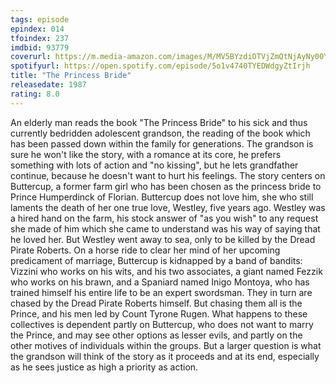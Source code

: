 ```yaml
---
tags: episode
epindex: 014
tfoindex: 237
imdbid: 93779
coverurl: https://m.media-amazon.com/images/M/MV5BYzdiOTVjZmQtNjAyNy00YjA2LTk5ZTAtNmJkMGQ5N2RmNjUxXkEyXkFqcGdeQXVyMjUzOTY1NTc@._V1_SY300_CR1,0,202,300_.jpg
spotifyurl: https://open.spotify.com/episode/5o1v4740TYEDWdgyZtIrjh
title: "The Princess Bride"
releasedate: 1987
rating: 8.0
---
```


An elderly man reads the book "The Princess Bride" to his sick and thus currently bedridden adolescent grandson, the reading of the book which has been passed down within the family for generations. The grandson is sure he won't like the story, with a romance at its core, he prefers something with lots of action and "no kissing", but he lets grandfather continue, because he doesn't want to hurt his feelings. The story centers on Buttercup, a former farm girl who has been chosen as the princess bride to Prince Humperdinck of Florian. Buttercup does not love him, she who still laments the death of her one true love, Westley, five years ago. Westley was a hired hand on the farm, his stock answer of "as you wish" to any request she made of him which she came to understand was his way of saying that he loved her. But Westley went away to sea, only to be killed by the Dread Pirate Roberts. On a horse ride to clear her mind of her upcoming predicament of marriage, Buttercup is kidnapped by a band of bandits: Vizzini who works on his wits, and his two associates, a giant named Fezzik who works on his brawn, and a Spaniard named Inigo Montoya, who has trained himself his entire life to be an expert swordsman. They in turn are chased by the Dread Pirate Roberts himself. But chasing them all is the Prince, and his men led by Count Tyrone Rugen. What happens to these collectives is dependent partly on Buttercup, who does not want to marry the Prince, and may see other options as lesser evils, and partly on the other motives of individuals within the groups. But a larger question is what the grandson will think of the story as it proceeds and at its end, especially as he sees justice as high a priority as action.